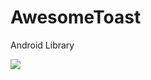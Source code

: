 # AwesomeToast

Android Library

[![](https://jitpack.io/v/lahiruz/AwesomeToast.svg)](https://jitpack.io/#lahiruz/AwesomeToast)
